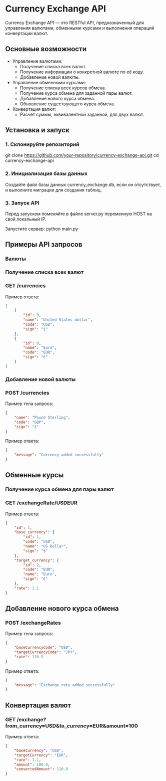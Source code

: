 # Currency Exchange API

Currency Exchange API — это RESTful API, предназначенный для управления валютами, обменными курсами и выполнения операций конвертации валют.

## Основные возможности
- Управление валютами:
  - Получение списка всех валют.
  - Получение информации о конкретной валюте по её коду.
  - Добавление новой валюты.
- Управление обменными курсами:
  - Получение списка всех курсов обмена.
  - Получение курса обмена для заданной пары валют.
  - Добавление нового курса обмена.
  - Обновление существующего курса обмена.
- Конвертация валют:
  - Расчёт суммы, эквивалентной заданной, для двух валют.

## Установка и запуск

### 1. Склонируйте репозиторий

git clone https://github.com/your-repository/currency-exchange-api.git
cd currency-exchange-api

### 2. Инициализация базы данных

Создайте файл базы данных currency_exchange.db, если он отсутствует, и выполните миграции для создания таблиц.

### 3. Запуск API

Перед запуском поменяйте в файле server.py переменную HOST на свой локальный IP. 

Запустите сервер: 
python main.py

## Примеры API запросов
### Валюты
### Получение списка всех валют

### GET /currencies
Пример ответа:

```json
[
    {
        "id": 0,
        "name": "United States dollar",
        "code": "USD",
        "sign": "$"
    },
    {
        "id": 0,
        "name": "Euro",
        "code": "EUR",
        "sign": "€"
    }
]
```

### Добавление новой валюты

### POST /currencies
Пример тела запроса:

```json
{
    "name": "Pound Sterling",
    "code": "GBP",
    "sign": "£"
}
```
Пример ответа:
```json
{
    "message": "Currency added successfully"
}
```

## Обменные курсы
### Получение курса обмена для пары валют

### GET /exchangeRate/USDEUR
Пример ответа:

```json
{
    "id": 1,
    "base_currency": {
        "id": 1,
        "code": "USD",
        "name": "US Dollar",
        "sign": "$"
    },
    "target_currency": {
        "id": 2,
        "code": "EUR",
        "name": "Euro",
        "sign": "€"
    },
    "rate": 1.1
}
```

## Добавление нового курса обмена

### POST /exchangeRates
Пример тела запроса:
```json
{
    "baseCurrencyCode": "USD",
    "targetCurrencyCode": "JPY",
    "rate": 110.5
}
```
Пример ответа:
```json
{
    "message": "Exchange rate added successfully"
}
```
## Конвертация валют

### GET /exchange?from_currency=USD&to_currency=EUR&amount=100
Пример ответа:
```json
{
    "baseCurrency": "USD",
    "targetCurrency": "EUR",
    "rate": 1.1,
    "amount": 100.0,
    "convertedAmount": 110.0
}
```
